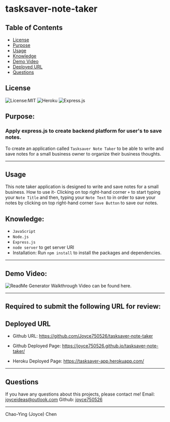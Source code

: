 # tasksaver-note-taker

## Table of Contents
* [License](#license)
* [Purpose](#purpose)
* [Usage](#usage)
* [Knowledge](#knowledge)
* [Demo Video](#demo-video)
* [Deployed URL](#deployed-url)
* [Questions](#questions)

## License
![License:MIT](https://img.shields.io/badge/License-MIT-green)
![Heroku](https://img.shields.io/badge/Deploy%20to-Heroku-purple)
![Express.js](https://img.shields.io/badge/Express.js-Backend-yellowgreen)

## Purpose: 
### Apply express.js to create backend platform for user's to save notes.
To create an application called `Tasksaver Note Taker` to be able to write and save notes for a small business owner to organize their business thoughts.

---
## Usage
This note taker application is designed to write and save notes for a small business. 
How to use it- Clicking on top right-hand corner `+` to start typing your `Note Title` and then, typing your `Note Text` to in order to save your notes by clicking on top right-hand corner `Save Button` to save our notes.



## Knowledge: 
* `JavaScript`
* `Node.js`
* `Express.js`
* `node server` to get server URl
* Installation: Run `npm install` to install the packages and dependencies.

---

## Demo Video: 
![ReadMe Generator Walkthrough Video can be found here.](./video/ReadMe-Generator-Walkthrough.gif)

---


## Required to submit the following URL for review:
## Deployed URL
* Github URL:
https://github.com/Joyce750526/tasksaver-note-taker

* Github Deployed Page: 
https://joyce750526.github.io/tasksaver-note-taker/

* Heroku Deployed Page: 
https://tasksaver-app.herokuapp.com/
---

## Questions
If you have any questions about this projects, please contact me!
Email: [joyceideas@outlook.com](mailto:joyceideas@outlook.com)
Github: [joyce750526](https://github.com/joyce750526)

---
Chao-Ying (Joyce) Chen

